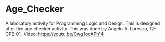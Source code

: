 # Age_Checker
A laboratory activity for Programming Logic and Design. This is designed after the age checker activity. This was done by Angelo A. Loresco, 12-CPE-01.  Video: https://youtu.be/Cwg1oqAPh14
